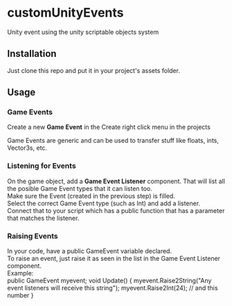 # customUnityEvents
Unity event using the unity scriptable objects system

## Installation
Just clone this repo and put it in your project's assets folder.

## Usage

### Game Events
Create a new **Game Event** in the Create right click menu in the projects 

Game Events are generic and can be used to transfer stuff like floats, ints, Vector3s, etc. 

### Listening for Events
On the game object, add a **Game Event Listener** component. That will list all the posible Game Event types that it can listen too.  
Make sure the Event (created in the previous step) is filled.   
Select the correct Game Event type (such as Int) and add a listener. Connect that to your script which has a public function that has a parameter that matches the listener. 

### Raising Events
In your code, have a public GameEvent variable declared.  
To raise an event, just raise it as seen in the list in the Game Event Listener component.  
Example:  
  public GameEvent myevent;
  void Update() {
    myevent.Raise2String("Any event listeners will receive this string");
    myevent.Raise2Int(24); // and this number
  }
